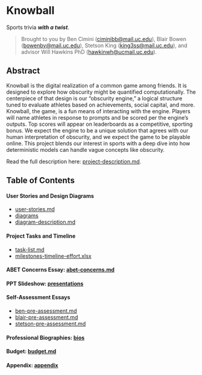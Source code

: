 # Knowball

Sports trivia ***with a twist***.

> Brought to you by Ben Cimini (ciminibb@mail.uc.edu), Blair Bowen (bowenbv@mail.uc.edu), Stetson King (king3ss@mail.uc.edu),
> and advisor Will Hawkins PhD (hawkinwh@ucmail.uc.edu).

## Abstract

Knowball is the digital realization of a common game among friends. It is designed to explore how obscurity might be quantified
computationally. The centerpiece of that design is our “obscurity engine,” a logical structure tuned to evaluate athletes based
on achievements, social capital, and more. Knowball, the game, is a fun means of interacting with the engine. Players will name
athletes in response to prompts and be scored per the engine’s outputs. Top scores will appear on leaderboards as a competitive,
sporting bonus. We expect the engine to be a unique solution that agrees with our human interpretation of obscurity, and we expect
the game to be playable online. This project blends our interest in sports with a deep dive into how deterministic models can
handle vague concepts like obscurity.

Read the full description here: [project-description.md](https://github.com/BlairBowen/Knowball/blob/main/project-description.md).

## Table of Contents

#### User Stories and Design Diagrams

- [user-stories.md](https://github.com/BlairBowen/Knowball/blob/main/design/user-stories.md)
- [diagrams](https://github.com/BlairBowen/Knowball/tree/main/design/diagrams)
- [diagram-description.md](https://github.com/BlairBowen/Knowball/blob/main/design/diagrams/diagram-description.md)

#### Project Tasks and Timeline

- [task-list.md](https://github.com/BlairBowen/Knowball/blob/main/tasks/task-list.md)
- [milestones-timeline-effort.xlsx](https://github.com/BlairBowen/Knowball/blob/main/tasks/milestones-timeline-effort.xlsx)

#### ABET Concerns Essay: [abet-concerns.md](https://github.com/BlairBowen/Knowball/blob/main/essays/abet-concerns.md)

#### PPT Slideshow: [presentations](https://github.com/BlairBowen/Knowball/tree/main/presentations)

#### Self-Assessment Essays

- [ben-pre-assessment.md](https://github.com/BlairBowen/Knowball/blob/main/essays/ben-pre-assessment.md)
- [blair-pre-assessment.md](https://github.com/BlairBowen/Knowball/blob/main/essays/blair-pre-assessment.md)
- [stetson-pre-assessment.md](https://github.com/BlairBowen/Knowball/blob/main/essays/stetson-pre-assessment.md)

#### Professional Biographies: [bios](https://github.com/BlairBowen/Knowball/tree/main/bios)

#### Budget: [budget.md](https://github.com/BlairBowen/Knowball/blob/main/appendix/budget.md)

#### Appendix: [appendix](https://github.com/BlairBowen/Knowball/tree/main/appendix)
